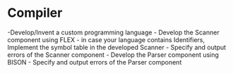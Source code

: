 # Compiler
-Develop/Invent a custom programming language  - Develop the Scanner component using FLEX  - in case your language contains Identifiers, Implement the symbol table in the developed Scanner  - Specify and output errors of the Scanner component  - Develop the Parser component using BISON  - Specify and output errors of the Parser component
